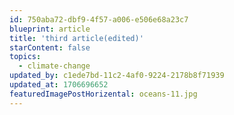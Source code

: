 ```yaml
---
id: 750aba72-dbf9-4f57-a006-e506e68a23c7
blueprint: article
title: 'third article(edited)'
starContent: false
topics:
  - climate-change
updated_by: c1ede7bd-11c2-4af0-9224-2178b8f71939
updated_at: 1706696652
featuredImagePostHorizental: oceans-11.jpg
---
```

